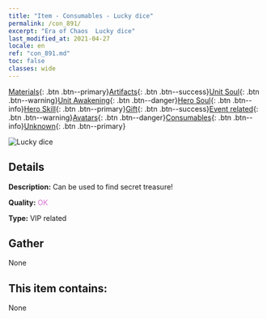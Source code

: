 ```yaml
---
title: "Item - Consumables - Lucky dice"
permalink: /con_891/
excerpt: "Era of Chaos  Lucky dice"
last_modified_at: 2021-04-27
locale: en
ref: "con_891.md"
toc: false
classes: wide
---
```

 [Materials](/Items/){: .btn .btn--primary}[Artifacts](/Items/Artifacts/){: .btn .btn--success}[Unit Soul](/Items/UnitSoul/){: .btn .btn--warning}[Unit Awakening](/Items/UnitAwakening/){: .btn .btn--danger}[Hero Soul](/Items/HeroSoul/){: .btn .btn--info}[Hero Skill](/Items/HeroSkill/){: .btn .btn--primary}[Gift](/Items/Gift/){: .btn .btn--success}[Event related](/Items/Events/){: .btn .btn--warning}[Avatars](/Items/Avatars/){: .btn .btn--danger}[Consumables](/Items/Consumables/){: .btn .btn--info}[Unknown](/Items/Unknown/){: .btn .btn--primary}

 ![Lucky dice](/images/t/i_39985.png)

## Details
 **Description:** Can be used to find secret treasure!

 **Quality:** <span style="color: #DA70D6">OK</span>

 **Type:** VIP related

## Gather

  None

## This item contains:

  None

